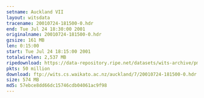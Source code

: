 ```yaml
---
setname: Auckland VII
layout: witsdata
tracename: 20010724-181500-0.hdr
end: Tue Jul 24 18:30:00 2001
originalname: 20010724-181500-0.hdr
gzsize: 161 MB
len: 0:15:00
start: Tue Jul 24 18:15:00 2001
totalwirelen: 2,537 MB
ripedownload: https://data-repository.ripe.net/datasets/wits-archive/pma/long/auck/7//20010724-181500-0.hdr.gz
pkts: 50 million
download: ftp://wits.cs.waikato.ac.nz/auckland/7/20010724-181500-0.hdr.gz
size: 574 MB
md5: 57ebce8dd66dc15746cdb04061ac9f98
---
```

